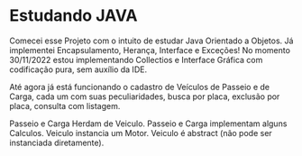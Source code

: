 # Estudando JAVA

Comecei esse Projeto com o intuito de estudar Java Orientado a Objetos.
Já implementei Encapsulamento, Herança, Interface e Exceções!
No momento 30/11/2022 estou implementando Collectios e Interface Gráfica com codificação pura, sem auxílio da IDE.

Até agora já está funcionando o cadastro de Veículos de Passeio e de Carga, cada um com suas peculiaridades, busca por placa, exclusão por placa, consulta com listagem.

Passeio e Carga Herdam de Veiculo.
Passeio e Carga implementam alguns Calculos.
Veiculo instancia um Motor.
Veiculo é abstract (não pode ser instanciada diretamente).

